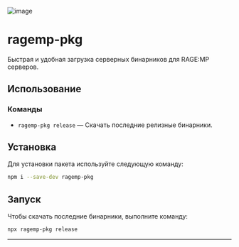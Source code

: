 ![image](https://github.com/user-attachments/assets/7f8a77e6-04ed-430e-a025-8716ed418ce6)

# ragemp-pkg

Быстрая и удобная загрузка серверных бинарников для RAGE:MP серверов.

## Использование

### Команды

- `ragemp-pkg release` — Скачать последние релизные бинарники.

## Установка

Для установки пакета используйте следующую команду:

```bash
npm i --save-dev ragemp-pkg
```

## Запуск

Чтобы скачать последние бинарники, выполните команду:

```bash
npx ragemp-pkg release
```

--- 
